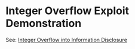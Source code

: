 # Integer Overflow Exploit Demonstration

See: [Integer Overflow into Information Disclosure](http://nullprogram.com/blog/2017/07/19/)
